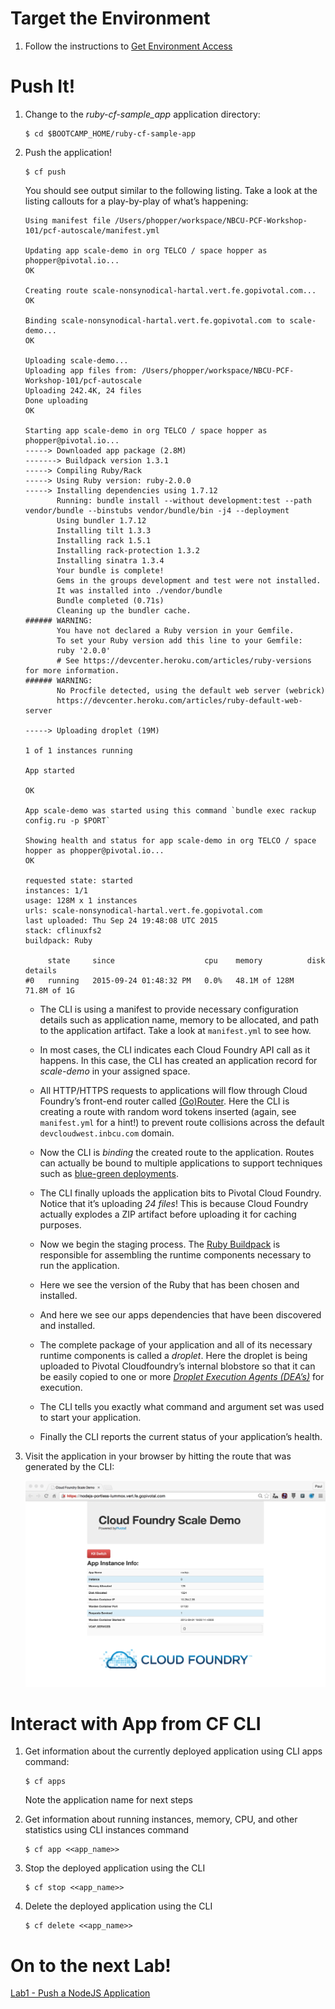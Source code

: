 Target the Environment
======================

1.  Follow the instructions to [Get Environment Access](/concepts/setup)

Push It!
========

1.  Change to the *ruby-cf-sample\_app* application directory:

        $ cd $BOOTCAMP_HOME/ruby-cf-sample-app

2.  Push the application!

        $ cf push

    You should see output similar to the following listing. Take a look
    at the listing callouts for a play-by-play of what’s happening:

        Using manifest file /Users/phopper/workspace/NBCU-PCF-Workshop-101/pcf-autoscale/manifest.yml

        Updating app scale-demo in org TELCO / space hopper as phopper@pivotal.io...
        OK

        Creating route scale-nonsynodical-hartal.vert.fe.gopivotal.com...
        OK

        Binding scale-nonsynodical-hartal.vert.fe.gopivotal.com to scale-demo...
        OK

        Uploading scale-demo...
        Uploading app files from: /Users/phopper/workspace/NBCU-PCF-Workshop-101/pcf-autoscale
        Uploading 242.4K, 24 files
        Done uploading
        OK

        Starting app scale-demo in org TELCO / space hopper as phopper@pivotal.io...
        -----> Downloaded app package (2.8M)
        -------> Buildpack version 1.3.1
        -----> Compiling Ruby/Rack
        -----> Using Ruby version: ruby-2.0.0
        -----> Installing dependencies using 1.7.12
               Running: bundle install --without development:test --path vendor/bundle --binstubs vendor/bundle/bin -j4 --deployment
               Using bundler 1.7.12
               Installing tilt 1.3.3
               Installing rack 1.5.1
               Installing rack-protection 1.3.2
               Installing sinatra 1.3.4
               Your bundle is complete!
               Gems in the groups development and test were not installed.
               It was installed into ./vendor/bundle
               Bundle completed (0.71s)
               Cleaning up the bundler cache.
        ###### WARNING:
               You have not declared a Ruby version in your Gemfile.
               To set your Ruby version add this line to your Gemfile:
               ruby '2.0.0'
               # See https://devcenter.heroku.com/articles/ruby-versions for more information.
        ###### WARNING:
               No Procfile detected, using the default web server (webrick)
               https://devcenter.heroku.com/articles/ruby-default-web-server

        -----> Uploading droplet (19M)

        1 of 1 instances running

        App started

        OK

        App scale-demo was started using this command `bundle exec rackup config.ru -p $PORT`

        Showing health and status for app scale-demo in org TELCO / space hopper as phopper@pivotal.io...
        OK

        requested state: started
        instances: 1/1
        usage: 128M x 1 instances
        urls: scale-nonsynodical-hartal.vert.fe.gopivotal.com
        last uploaded: Thu Sep 24 19:48:08 UTC 2015
        stack: cflinuxfs2
        buildpack: Ruby

             state     since                    cpu    memory          disk          details
        #0   running   2015-09-24 01:48:32 PM   0.0%   48.1M of 128M   71.8M of 1G

    -   The CLI is using a manifest to provide necessary configuration
        details such as application name, memory to be allocated, and
        path to the application artifact. Take a look at `manifest.yml`
        to see how.

    -   In most cases, the CLI indicates each Cloud Foundry API call as
        it happens. In this case, the CLI has created an application
        record for *scale-demo* in your assigned space.

    -   All HTTP/HTTPS requests to applications will flow through Cloud
        Foundry’s front-end router called
        [(Go)Router](http://docs.cloudfoundry.org/concepts/architecture/router.html).
        Here the CLI is creating a route with random word tokens
        inserted (again, see `manifest.yml` for a hint!) to prevent
        route collisions across the default `devcloudwest.inbcu.com`
        domain.

    -   Now the CLI is *binding* the created route to the application.
        Routes can actually be bound to multiple applications to support
        techniques such as [blue-green
        deployments](http://www.mattstine.com/2013/07/10/blue-green-deployments-on-cloudfoundry).

    -   The CLI finally uploads the application bits to Pivotal Cloud
        Foundry. Notice that it’s uploading *24 files*! This is because
        Cloud Foundry actually explodes a ZIP artifact before uploading
        it for caching purposes.

    -   Now we begin the staging process. The [Ruby
        Buildpack](https://github.com/cloudfoundry/ruby-buildpack) is
        responsible for assembling the runtime components necessary to
        run the application.

    -   Here we see the version of the Ruby that has been chosen and
        installed.

    -   And here we see our apps dependencies that have been discovered
        and installed.

    -   The complete package of your application and all of its
        necessary runtime components is called a *droplet*. Here the
        droplet is being uploaded to Pivotal Cloudfoundry’s internal
        blobstore so that it can be easily copied to one or more
        *[Droplet Execution Agents
        (DEA’s)](http://docs.cloudfoundry.org/concepts/architecture/execution-agent.html)*
        for execution.

    -   The CLI tells you exactly what command and argument set was used
        to start your application.

    -   Finally the CLI reports the current status of your application’s
        health.

3.  Visit the application in your browser by hitting the route that was
    generated by the CLI:

    ![](lab-ruby.png)

Interact with App from CF CLI
=============================

1.  Get information about the currently deployed application using CLI
    apps command:

        $ cf apps

    Note the application name for next steps

2.  Get information about running instances, memory, CPU, and other
    statistics using CLI instances command

        $ cf app <<app_name>>

3.  Stop the deployed application using the CLI

        $ cf stop <<app_name>>

4.  Delete the deployed application using the CLI

        $ cf delete <<app_name>>

On to the next Lab!
===================

[Lab1 - Push a NodeJS Application](/demos/lab-node)
